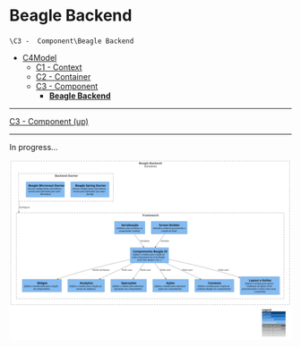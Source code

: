 # Beagle Backend

`\C3 -  Component\Beagle Backend`

* [C4Model](/docs/README.md)
  * [C1 -  Context](/docs/C1%20-%20%20Context/README.md)
  * [C2 - Container](/docs/C2%20-%20Container/README.md)
  * [C3 -  Component](/docs/C3%20-%20%20Component/README.md)
    * [**Beagle Backend**](/docs/C3%20-%20%20Component/Beagle%20Backend/README.md)

---

[C3 -  Component (up)](/docs/C3%20-%20%20Component/README.md)

---

In progress...

![diagram](c3.svg)